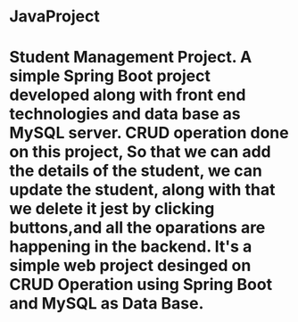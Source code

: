 # JavaProject
Student Management Project. 
A simple Spring Boot project developed along with front end technologies and data base as MySQL server.
CRUD operation done on this project, So that we can add the details of the student, we can update the student, along with that we delete it 
jest by clicking buttons,and all the oparations are happening in the backend. It's a simple web project desinged on CRUD Operation using Spring Boot and MySQL as Data Base.
====================================================================================================================================================

